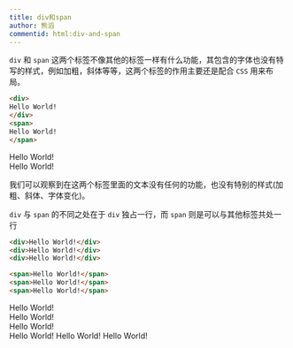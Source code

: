 ```yaml
---
title: div和span
author: 熊滔
commentid: html:div-and-span
---
```


`div` 和 `span` 这两个标签不像其他的标签一样有什么功能，其包含的字体也没有特写的样式，例如加粗，斜体等等，这两个标签的作用主要还是配合 `CSS` 用来布局。

```html
<div>
Hello World!
</div>
<span>
Hello World!
</span>
```

<DisplayBox>
<div>
    <div>
    Hello World!
    </div>
    <span>
    Hello World!
    </span>
</div>
</DisplayBox>

我们可以观察到在这两个标签里面的文本没有任何的功能，也没有特别的样式(加粗、斜体、字体变化)。

`div` 与 `span` 的不同之处在于 `div` 独占一行，而 `span` 则是可以与其他标签共处一行

```html
<div>Hello World!</div>
<div>Hello World!</div>
<div>Hello World!</div>

<span>Hello World!</span>
<span>Hello World!</span>
<span>Hello World!</span>
```

<DisplayBox>
<div>
    <div>Hello World!</div>
    <div>Hello World!</div>
    <div>Hello World!</div>
    <span>Hello World!</span>
    <span>Hello World!</span>
    <span>Hello World!</span>
</div>
</DisplayBox>

